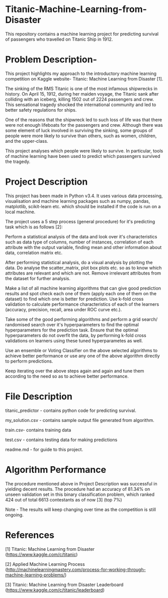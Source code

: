 # Titanic-Machine-Learning-from-Disaster

This repository contains a machine learning project for predicting survival of passengers who travelled on Titanic Ship in 1912.

# Problem Description-

This project highlights my approach to the introductory machine learning competition on Kaggle website- Titanic: Machine Learning from Disaster [1].

The sinking of the RMS Titanic is one of the most infamous shipwrecks in history. On April 15, 1912, during her maiden voyage, the Titanic sank after colliding with an iceberg, killing 1502 out of 2224 passengers and crew. This sensational tragedy shocked the international community and led to better safety regulations for ships.

One of the reasons that the shipwreck led to such loss of life was that there were not enough lifeboats for the passengers and crew. Although there was some element of luck involved in surviving the sinking, some groups of people were more likely to survive than others, such as women, children, and the upper-class.

This project analyses which people were likely to survive. In particular, tools of machine learning have been used to predict which passengers survived the tragedy.

# Project Description

This project has been made in Python v3.4. It uses various data processing, visualisation and machine learning packages such as numpy, pandas, matplotlib, scikit-learn etc. which should be installed if the code is run on a local machine.

The project uses a 5 step process (general procedure) for it's predicting task which is as follows [2]:

Perform a statistical analysis of the data and look over it's characteristics such as data type of columns, number of instances, correlation of each attribute with the output variable, finding mean and other information about data, correlation matrix etc.

After performing statistical analysis, do a visual analysis by plotting the data. Do analyse the scatter_matrix, plot box plots etc. so as to know which attributes are relevant and which are not. Remove irrelevant attributes from the dataset for further analysis.

Make a list of all machine learning algorithms that can give good prediction results and spot check each one of them (apply each one of them on the dataset) to find which one is better for prediction. Use k-fold cross validation to calculate performance characteristics of each of the learners (accuracy, precision, recall, area under ROC curve etc.).

Take some of the good performing algorithms and perform a grid search/ randomised search over it's hyperparameters to find the optimal hyperparameters for the prediction task. Ensure that the optimal hyperparameters do not overfit the data, by performing k-fold cross validations on learners using these tuned hyperparametes as well.

Use an ensemble or Voting Classifier on the above selected algorithms to achieve better performance or use any one of the above algorithm directly to perform predictions.

Keep iterating over the above steps again and again and tune them according to the need so as to achieve better performance.

# File Description

titanic_predictor - contains python code for predicting survival.

my_solution.csv - contains sample output file generated from algorithm.

train.csv- contains training data

test.csv - contains testing data for making predictions

readme.md - for guide to this project.

# Algorithm Performance

The procedure mentioned above in Project Description was successful in yielding decent results. The procedure had an accuracy of 81.34% on unseen validation set in this binary classification problem, which ranked 424 out of total 6613 contestants as of now [3] (top 7%)

Note - The results will keep changing over time as the competition is still ongoing.

#  References
[1] Titanic: Machine Learning from Disaster (https://www.kaggle.com/c/titanic)

[2] Applied Machine Learning Process (http://machinelearningmastery.com/process-for-working-through-machine-learning-problems/)

[3] Titanic: Machine Learning from Disaster Leaderboard (https://www.kaggle.com/c/titanic/leaderboard)



